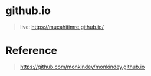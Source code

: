 # github.io
> live: https://mucahitimre.github.io/

# Reference
> https://github.com/monkindey/monkindey.github.io
